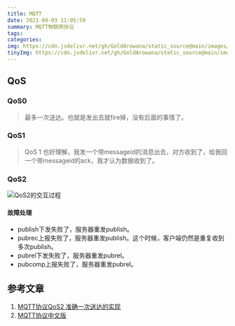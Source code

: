 ```yaml
---
title: MQTT
date: 2021-09-03 11:05:59
summary: MQTT物联网协议
tags:
categories:
img: https://cdn.jsdelivr.net/gh/GoldArowana/static_source@main/images/cover/co169-m.jpg
tinyImg: https://cdn.jsdelivr.net/gh/GoldArowana/static_source@main/images/tiny/cover/co169.jpg
---
```


## QoS
### QoS0
> 最多一次送达。也就是发出去就fire掉，没有后面的事情了。

### QoS1
> QoS 1 也好理解，我发一个带messageid的消息出去，对方收到了，给我回一个带messageid的ack，我才认为数据收到了。

### QoS2
![QoS2的交互过程](https://cdn.jsdelivr.net/gh/GoldArowana/static_source@main/post-content-pic/mqtt/qos2-detail.jpg)

#### 故障处理
- publish下发失败了，服务器重发publish。
- pubrec上报失败了，服务器重发publish。这个时候，客户端仍然是重复收到多次publish。
- pubrel下发失败了，服务器重发pubrel。
- pubcomp上报失败了，服务器重发pubrel。

## 参考文章
1. [MQTT协议QoS2 准确一次送达的实现](https://blog.csdn.net/zerooffdate/article/details/78950907)
2. [MQTT协议中文版](https://mcxiaoke.gitbooks.io/mqtt-cn/content/)